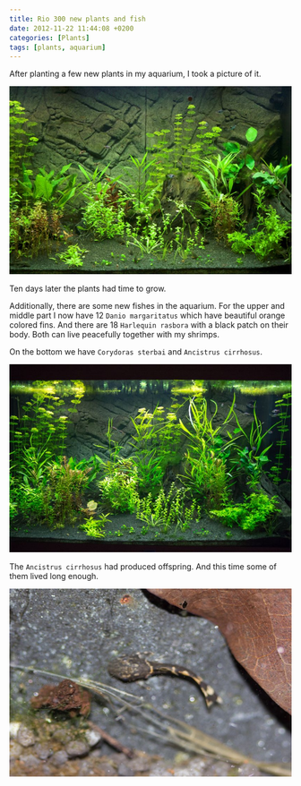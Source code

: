```yaml
---
title: Rio 300 new plants and fish
date: 2012-11-22 11:44:08 +0200
categories: [Plants]
tags: [plants, aquarium]
---
```


After planting a few new plants in my aquarium, I took a picture of it.

![Rio 300 - New plants](/assets/img/2012-11-22-rio-300/2012-11-22-rio-300-new-plants.jpg)

Ten days later the plants had time to grow.

Additionally, there are some new fishes in the aquarium.
For the upper and middle part I now have 12 `Danio margaritatus` which have beautiful orange colored fins.
And there are 18 `Harlequin rasbora` with a black patch on their body.
Both can live peacefully together with my shrimps.

On the bottom we have `Corydoras sterbai` and `Ancistrus cirrhosus`.

![Rio 300 - Plants growing](/assets/img/2012-11-22-rio-300/2012-11-22-rio-300-plants-growing.jpg)

The `Ancistrus cirrhosus` had produced offspring.
And this time some of them lived long enough.

![Rio 300 - Little catfish](/assets/img/2012-11-22-rio-300/2012-11-22-rio-300-little-catfish.jpg)
